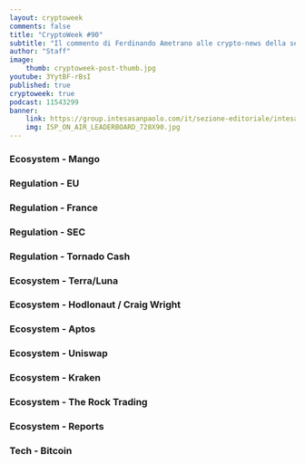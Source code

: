 ```yaml
---
layout: cryptoweek
comments: false
title: "CryptoWeek #90"
subtitle: "Il commento di Ferdinando Ametrano alle crypto-news della settimana" 
author: "Staff"
image:
    thumb: cryptoweek-post-thumb.jpg
youtube: 3YytBF-rBsI
published: true
cryptoweek: true
podcast: 11543299
banner:
    link: https://group.intesasanpaolo.com/it/sezione-editoriale/intesa-sanpaolo-on-air?utm_campaign=GoldInstitute&utm_source=GoldInstitute&utm_medium=Banner_CPM&utm_content=DisplayAwareness&utm_term=GoldInstitute_Banner_CPM_GoldInstitute_
    img: ISP_ON_AIR_LEADERBOARD_728X90.jpg
---
```


### Ecosystem - Mango

### Regulation - EU

### Regulation - France

### Regulation - SEC

### Regulation - Tornado Cash

### Ecosystem - Terra/Luna

### Ecosystem - Hodlonaut / Craig Wright

### Ecosystem - Aptos

### Ecosystem - Uniswap

### Ecosystem - Kraken

### Ecosystem - The Rock Trading

### Ecosystem - Reports

### Tech - Bitcoin
